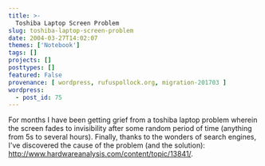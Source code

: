 ```yaml
---
title: >-
  Toshiba Laptop Screen Problem
slug: toshiba-laptop-screen-problem
date: 2004-03-27T14:02:07
themes: ['Notebook']
tags: []
projects: []
posttypes: []
featured: False
provenance: [ wordpress, rufuspollock.org, migration-201703 ]
wordpress:
  - post_id: 75
---
```


For months I have been getting grief from a toshiba laptop problem wherein the screen fades to invisibility after some random period of time (anything from 5s to several hours). Finally, thanks to the wonders of search engines, I've discovered the cause of the problem (and the solution): <a href="http://www.hardwareanalysis.com/content/topic/13841/">
http://www.hardwareanalysis.com/content/topic/13841/</a>.

